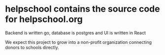 # helpschool contains the source code for helpschool.org
Backend is written go, database is postgres and 
UI is written in React 

We expect this project to grow into a non-profit organization connecting donors to schools directly.
